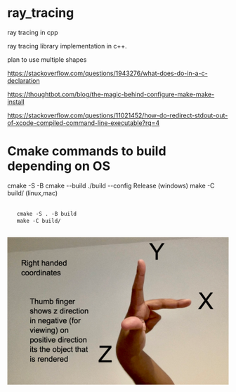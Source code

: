 # ray_tracing
ray tracing in cpp

ray tracing library implementation in c++. 

plan to use multiple shapes


https://stackoverflow.com/questions/1943276/what-does-do-in-a-c-declaration

https://thoughtbot.com/blog/the-magic-behind-configure-make-make-install

https://stackoverflow.com/questions/11021452/how-do-redirect-stdout-out-of-xcode-compiled-command-line-executable?rq=4


# Cmake commands to build depending on OS
cmake -S <path to source> -B <path to build>
cmake --build ./build --config Release (windows)
make -C build/ (linux,mac) 

```

   cmake -S . -B build
   make -C build/


```

![plot](./ray_tracing.png)